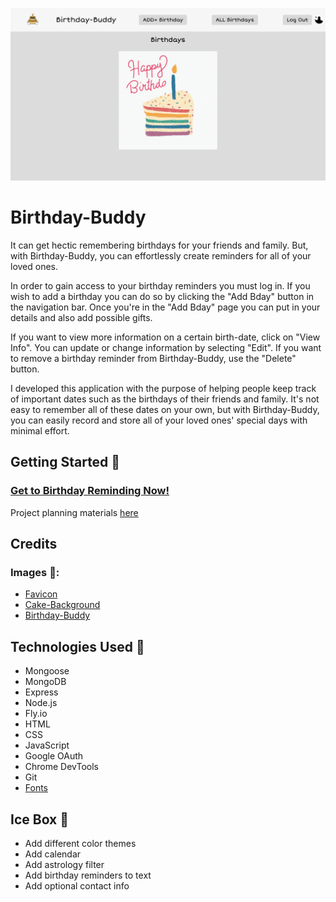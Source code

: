 ![Screenshot](public/images/bday-screenshot.png)
# Birthday-Buddy
It can get hectic remembering birthdays for your friends and family. But, with Birthday-Buddy, you can effortlessly create reminders for all of your loved ones.

In order to gain access to your birthday reminders you must log in. If you wish to add a birthday you can do so by clicking the "Add Bday" button in the navigation bar. Once you're in the "Add Bday" page you can put in your details and also add possible gifts.

If you want to view more information on a certain birth-date, click on "View Info". You can update or change information by selecting "Edit". If you want to remove a birthday reminder from Birthday-Buddy, use the "Delete" button.

I developed this application with the purpose of helping people keep track of important dates such as the birthdays of their friends and family. It's not easy to remember all of these dates on your own, but with Birthday-Buddy, you can easily record and store all of your loved ones' special days with minimal effort.

## Getting Started 🥳

### [Get to Birthday Reminding Now!](https://birthday-buddy.fly.dev/)

Project planning materials [here](https://trello.com/c/eLvAclQS/15-imagepng)

## Credits

### Images 🌇:
* [Favicon](https://favicon.io/emoji-favicons/birthday-cake/)
* [Cake-Background](https://gifdb.com/images/high/happy-birthday-cake-rainbow-slice-candle-fbr7ycwj98vxiah2.gif)
* [Birthday-Buddy](https://thumbs.dreamstime.com/b/super-cool-birthday-cake-character-cartoon-super-cool-birthday-cake-character-cartoon-vector-illustration-117210954.jpg)

## Technologies Used 📡
* Mongoose
* MongoDB
* Express
* Node.js
* Fly.io
* HTML
* CSS
* JavaScript
* Google OAuth
* Chrome DevTools
* Git 
* [Fonts](https://fonts.google.com/share?selection.family=Short%20Stack)

## Ice Box 🧊
* Add different color themes
* Add calendar  
* Add astrology filter
* Add birthday reminders to text
* Add optional contact info



